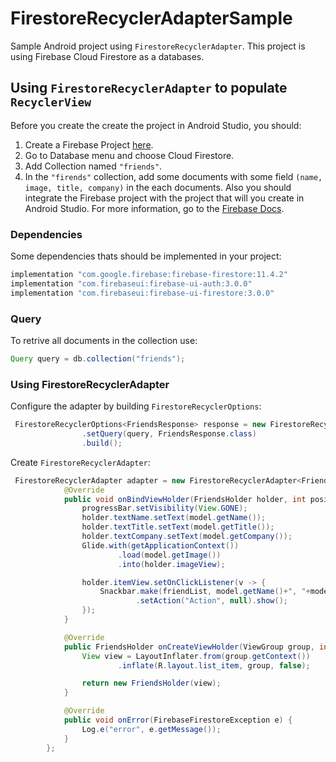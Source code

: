 # FirestoreRecyclerAdapterSample
Sample Android project using `FirestoreRecyclerAdapter`. This project is using Firebase Cloud Firestore as a databases.

## Using `FirestoreRecyclerAdapter` to populate `RecyclerView`
Before you create the create the project in Android Studio, you should:
1. Create a Firebase Project [here][firestore-console].
2. Go to Database menu and choose Cloud Firestore.
3. Add Collection named `"friends"`.
4. In the `"firends"` collection, add some documents with some field `(name, image, title, company)` in the each documents.
Also you should integrate the Firebase project with the project that will you create in Android Studio. For more information, go to the [Firebase Docs][firestore-docs].

### Dependencies
Some dependencies thats should be implemented in your project:
```gradle
implementation "com.google.firebase:firebase-firestore:11.4.2"
implementation "com.firebaseui:firebase-ui-auth:3.0.0"
implementation "com.firebaseui:firebase-ui-firestore:3.0.0"
```
### Query
To retrive all documents in the collection use:
```java
Query query = db.collection("friends");
```
### Using FirestoreRecyclerAdapter
Configure the adapter by building `FirestoreRecyclerOptions`:
```java
 FirestoreRecyclerOptions<FriendsResponse> response = new FirestoreRecyclerOptions.Builder<FriendsResponse>()
                .setQuery(query, FriendsResponse.class)
                .build();
```

Create `FirestoreRecyclerAdapter`:
```java
 FirestoreRecyclerAdapter adapter = new FirestoreRecyclerAdapter<FriendsResponse, FriendsHolder>(response) {
            @Override
            public void onBindViewHolder(FriendsHolder holder, int position, FriendsResponse model) {
                progressBar.setVisibility(View.GONE);
                holder.textName.setText(model.getName());
                holder.textTitle.setText(model.getTitle());
                holder.textCompany.setText(model.getCompany());
                Glide.with(getApplicationContext())
                        .load(model.getImage())
                        .into(holder.imageView);

                holder.itemView.setOnClickListener(v -> {
                    Snackbar.make(friendList, model.getName()+", "+model.getTitle()+" at "+model.getCompany(), Snackbar.LENGTH_LONG)
                            .setAction("Action", null).show();
                });
            }

            @Override
            public FriendsHolder onCreateViewHolder(ViewGroup group, int i) {
                View view = LayoutInflater.from(group.getContext())
                        .inflate(R.layout.list_item, group, false);

                return new FriendsHolder(view);
            }

            @Override
            public void onError(FirebaseFirestoreException e) {
                Log.e("error", e.getMessage());
            }
        };
```


[firestore-console]: https://console.firebase.google.com/u/0/
[firestore-docs]: https://firebase.google.com/docs/firestore/
